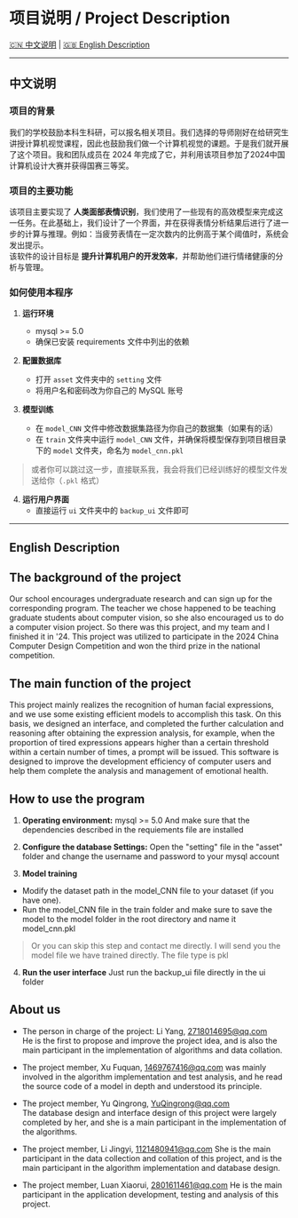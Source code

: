 # 项目说明 / Project Description

[🇨🇳 中文说明](#中文说明) | [🇬🇧 English Description](#english-description)

---

## 中文说明

### 项目的背景
我们的学校鼓励本科生科研，可以报名相关项目。我们选择的导师刚好在给研究生讲授计算机视觉课程，因此也鼓励我们做一个计算机视觉的课题。于是我们就开展了这个项目。我和团队成员在 2024 年完成了它，并利用该项目参加了2024中国计算机设计大赛并获得国赛三等奖。  

### 项目的主要功能
该项目主要实现了 **人类面部表情识别**，我们使用了一些现有的高效模型来完成这一任务。在此基础上，我们设计了一个界面，并在获得表情分析结果后进行了进一步的计算与推理。例如：当疲劳表情在一定次数内的比例高于某个阈值时，系统会发出提示。  
该软件的设计目标是 **提升计算机用户的开发效率**，并帮助他们进行情绪健康的分析与管理。  

### 如何使用本程序
1. **运行环境**  
   - mysql >= 5.0  
   - 确保已安装 requirements 文件中列出的依赖  

2. **配置数据库**  
   - 打开 `asset` 文件夹中的 `setting` 文件  
   - 将用户名和密码改为你自己的 MySQL 账号  

3. **模型训练**  
   - 在 `model_CNN` 文件中修改数据集路径为你自己的数据集（如果有的话）  
   - 在 `train` 文件夹中运行 `model_CNN` 文件，并确保将模型保存到项目根目录下的 `model` 文件夹，命名为 `model_cnn.pkl`  
  > 或者你可以跳过这一步，直接联系我，我会将我们已经训练好的模型文件发送给你（`.pkl` 格式）  

4. **运行用户界面**  
   - 直接运行 `ui` 文件夹中的 `backup_ui` 文件即可  
---
## English Description

## The background of the project
Our school encourages undergraduate research and can sign up for the corresponding program. The teacher we chose happened to be teaching graduate students about computer vision, so she also encouraged us to do a computer vision project. So there was this project, and my team and I finished it in '24. This project was utilized to participate in the 2024 China Computer Design Competition and won the third prize in the national competition.

## The main function of the project
This project mainly realizes the recognition of human facial expressions, and we use some existing efficient models to accomplish this task. On this basis, we designed an interface, and completed the further calculation and reasoning after obtaining the expression analysis, for example, when the proportion of tired expressions appears higher than a certain threshold within a certain number of times, a prompt will be issued. This software is designed to improve the development efficiency of computer users and help them complete the analysis and management of emotional health.

## How to use the program

1. **Operating environment:**
mysql >= 5.0
And make sure that the dependencies described in the requiements file are installed

2. **Configure the database Settings:**
Open the "setting" file in the "asset" folder and change the username and password to your mysql account

3. **Model training**
- Modify the dataset path in the model_CNN file to your dataset (if you have one).
- Run the model_CNN file in the train folder and make sure to save the model to the model folder in the root directory and name it model_cnn.pkl
> Or you can skip this step and contact me directly. I will send you the model file we have trained directly. The file type is pkl

4. **Run the user interface**
Just run the backup_ui file directly in the ui folder


## About us
- The person in charge of the project: Li Yang, 2718014695@qq.com  
 He is the first to propose and improve the project idea, and is also the main participant in the implementation of algorithms and data collation.    


- The project member, Xu Fuquan,  1469767416@qq.com
 was mainly involved in the algorithm implementation and test analysis, and he read the source code of a model in depth and understood its principle.  
   

- The project member, Yu Qingrong,  YuQingrong@qq.com  
  The database design and interface design of this project were largely completed by her, and she is a main participant in the implementation of the algorithms.  


- The project member, Li Jingyi,  1121480941@qq.com
    She is the main participant in the data collection and collation of this project, and is the main participant in the algorithm implementation and database design.


- The project member, Luan Xiaorui,  2801611461@qq.com
   He is the main participant in the application development, testing and analysis of this project.

